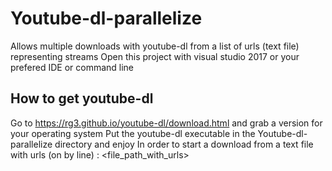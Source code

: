 # Youtube-dl-parallelize
Allows multiple downloads with youtube-dl from a list of urls (text file) representing streams
Open this project with visual studio 2017 or your prefered IDE or command line

How to get youtube-dl
---------------------
Go to https://rg3.github.io/youtube-dl/download.html and grab a version for your operating system
Put the youtube-dl executable in the Youtube-dl-parallelize directory and enjoy
In order to start a download from a text file with urls (on by line) : <executable Youtube-dl-parallelize> <file_path_with_urls>
